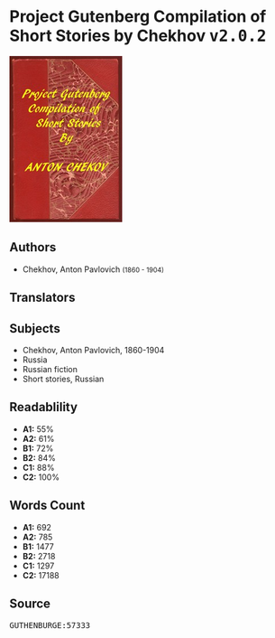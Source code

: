 # Project Gutenberg Compilation of Short Stories by Chekhov <kbd>v2.0.2</kbd>

![](./cover.medium.jpg "")

## Authors


 - Chekhov, Anton Pavlovich <small>(1860 - 1904)</small>

## Translators



## Subjects


 - Chekhov, Anton Pavlovich, 1860-1904
 - Russia
 - Russian fiction
 - Short stories, Russian

## Readablility


 - **A1:** 55%
 - **A2:** 61%
 - **B1:** 72%
 - **B2:** 84%
 - **C1:** 88%
 - **C2:** 100%

## Words Count


 - **A1:** 692
 - **A2:** 785
 - **B1:** 1477
 - **B2:** 2718
 - **C1:** 1297
 - **C2:** 17188

## Source


<kbd>GUTHENBURGE:57333</kbd>
